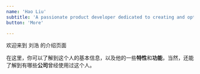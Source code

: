 ```yaml
---
name: 'Hao Liu'
subtitle: 'A passionate product developer dedicated to creating and optimizing user-centric experiences.'
button: 'More'

---
```


欢迎来到 刘浩 的介绍页面

在这里，你可以了解到这个人的基本信息，以及他的一些**特性**和**功能**，当然，还能了解到有哪些**公司**曾经使用过这个人。
